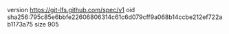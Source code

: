 version https://git-lfs.github.com/spec/v1
oid sha256:795c85e6bbfe22606806314c61c6d079cff9a068b14ccbe212ef722ab1173a75
size 905

